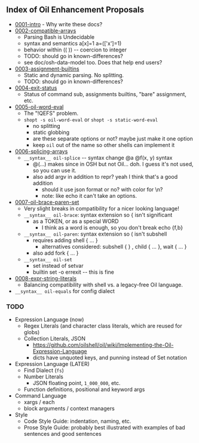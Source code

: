 Index of Oil Enhancement Proposals
----------------------------------

- [0001-intro](0001-intro.md) - Why write these docs?
- [0002-compatible-arrays](0002-compatible-arrays.md)
  - Parsing Bash is Undecidable
  - syntax and semantics a[x]=1  a=(['x']=1)  
  - behavior within (( )) -- coercion to integer
  - TODO: should go in known-differences?
  - see doc/osh-data-model too.  Does that help end users?
- [0003-assignment-builtins](0003-assignment-builtins.md)
  - Static and dynamic parsing.  No splitting.
  - TODO: should go in known-differences?
- [0004-exit-status](0004-exit-status.md)
   - Status of command sub, assignments builtins, "bare" assignment, etc.
- [0005-oil-word-eval](0005-oil-word-eval.md)
  - The "!QEFS" problem.
  - `shopt -s oil-word-eval` or `shopt -s static-word-eval`
    - no splitting
    - static globbing
    - are these separate options or not?  maybe just make it one option
    - keep `oil` out of the name so other shells can implement it
- [0006-splicing-arrays](0006-splicing-arrays.md)
  - `__syntax__ oil-splice` -- syntax change @a @f(x, y) syntax
    - @(...) makes since in OSH but not Oil... doh.  I guess it's not used, so you
      can use it.
    - also add argv in addition to repr?  yeah I think that's a good addition
      - should it use json format or no?  with color for \n?
      - note: like echo it can't take an options.
- [0007-oil-brace-paren-set](0007-oil-brace-paren-set.md)
  - Very slight breaks in compatibility for a nicer looking language!
  - `__syntax__ oil-brace`: syntax extension so { isn't significant
    - as a TOKEN, or as a special WORD
      - I think as a word is enough, so you don't break echo {f,b}
  - `__syntax__ oil-paren`: syntax extension so ( isn't subshell
    - requires adding shell { ... }
      - alternatives considered: subshell { }  , child { ... }, wait { ... }
    - also add fork { ... }
  - `__syntax__ oil-set`
    - set instead of setvar
    - builtin set -o errexit -- this is fine
- [0008-expr-string-literals](0008-expr-string-literals.md)
  - Balancing compatibility with shell vs. a legacy-free Oil language.
- `__syntax__ oil-equals` for config dialect


### TODO

- Expression Language (now)
  - Regex Literals (and character class literals, which are reused for globs)
  - Collection Literals, JSON
    - <https://github.com/oilshell/oil/wiki/Implementing-the-Oil-Expression-Language>
    - dicts have unquoted keys, and punning instead of Set notation
- Expression Language (LATER)
  - Find Dialect (`fs`)
  - Number Literals
    - JSON floating point, `1_000_000`, etc.
  - Function definitions, positional and keyword args
- Command Language
  - xargs / each
  - block arguments / context managers
- Style
  - Code Style Guide: indentation, naming, etc.
  - Prose Style Guide: probably best illustrated with examples of bad sentences
    and good sentences

